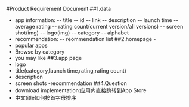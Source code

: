 #Product Requirement Document
##1.data
- app information:
-- title
-- id
-- link
-- description
-- launch time
-- average rating
-- rating count(current version/all versions)
-- screen shot(img)
-- logo(img)
-- category
-- alphabet
- recommendation:
-- reommendation list
##2.homepage
-<logo>  <app collections> <search>
- popular apps
- Browse by category
- you may like
##3.app page
- logo
- title(category,launch time,rating,rating count)
- description
- screen shots
 -recommendation
##4.Question
- download implementation:应用内直接跳转到App Store
- 中文title如何按首字母排序
